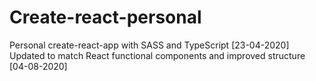 # Create-react-personal

Personal create-react-app with SASS and TypeScript [23-04-2020]
Updated to match React functional components and improved structure [04-08-2020]
